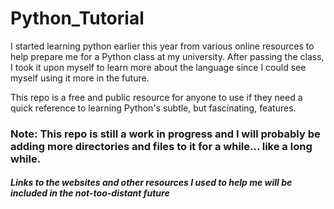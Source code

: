 # Python_Tutorial

I started learning python earlier this year from various online resources to help prepare me for a Python class at my university. 
After passing the class, I took it upon myself to learn more about the language since I could see myself using it more in the future.

This repo is a free and public resource for anyone to use if they need a quick reference to learning Python's subtle, but fascinating, features.

### Note: This repo is still a work in progress and I will probably be adding more directories and files to it for a while... like a long while. 

##### Links to the websites and other resources I used to help me will be included in the not-too-distant future
